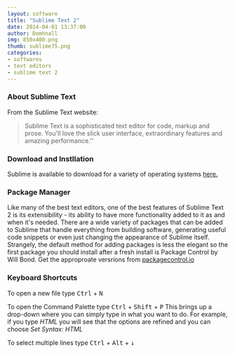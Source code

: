 ```yaml
---
layout: software
title: "Sublime Text 2"
date: 2014-04-01 13:37:00
author: Domhnall
img: 850x400.png
thumb: sublime75.png
categories: 
- softwares 
- text editors
- sublime text 2
---
```


### About Sublime Text 
From the Sublime Text website: 

>Sublime Text is a sophisticated text editor for code, 
>markup and prose. You'll love the slick user interface, 
>extraordinary features and amazing performance.''

<!--more-->

### Download and Instllation
Sublime is available to download for a variety of operating systems [here.][sublime2]

### Package Manager
Like many of the best text editors, one of the best features of Sublime Text 2 is its extensibility - its ability to have more functionality added to it as and when it's needed. There are a wide variety of packages that can be added to Sublime that handle everything from building software, generating useful code snippets or even just changing the appearance of Sublime itself.
Strangely, the default method for adding packages is less the elegant so the first package you should install after a fresh install is Package Control by Will Bond. Get the approproate versrions from [packagecontrol.io](https://packagecontrol.io/installation)

### Keyboard Shortcuts
To open a new file type <kbd>Ctrl</kbd> + <kbd>N</kbd> <br>

To open the Command Palette type <kbd>Ctrl</kbd> + <kbd>Shift</kbd> + <kbd>P</kbd> This brings up a drop-down where you can simply type in what you want to do. For example, if you type *HTML* you will see that the options are refined and you can choose *Set Syntax: HTML*

To select multiple lines type <kbd>Ctrl</kbd> + <kbd>Alt</kbd> + <kbd>&darr;</kbd>

[sublime2]:http://www.sublimetext.com/2